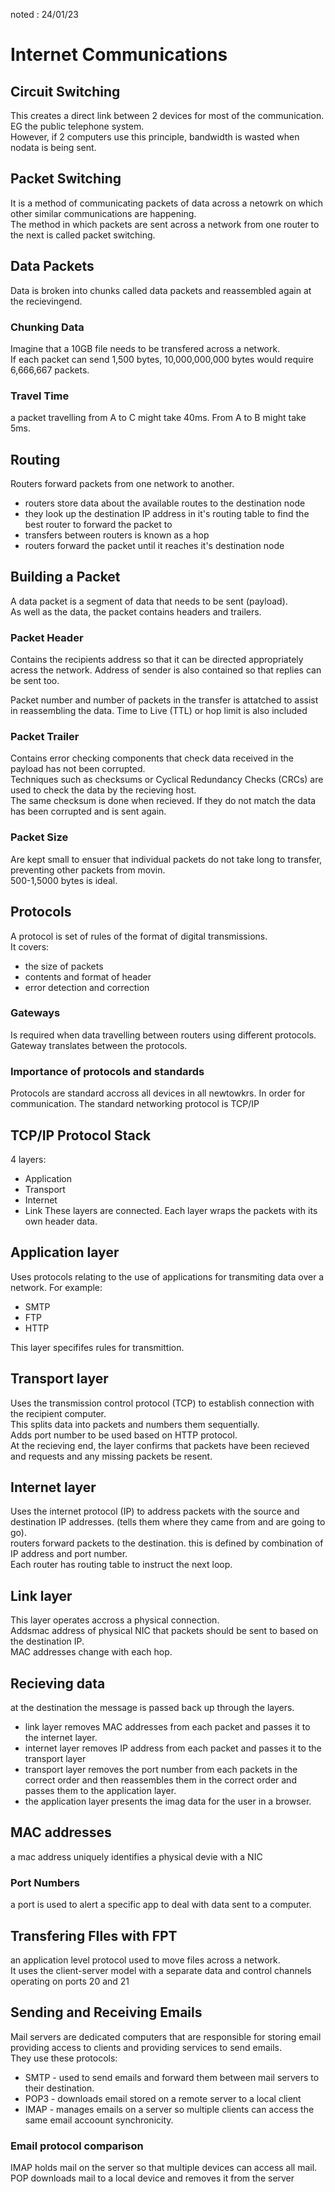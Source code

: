 noted : 24/01/23

# Internet Communications

## Circuit Switching
This creates a direct link between 2 devices for most of the communication. 
EG the public telephone system.  
However, if 2 computers use this principle, bandwidth is wasted when nodata is being sent.

## Packet Switching  
It is a method of communicating packets of data across a netowrk on which other similar communications are happening.  
The method in which packets are sent across a network from one router to the next is called packet switching. 

## Data Packets
Data is broken into chunks called data packets and reassembled again at the recievingend.

### Chunking Data
Imagine that a 10GB file needs to be transfered across a network.  
If each packet can send 1,500 bytes, 10,000,000,000 bytes would require 6,666,667 packets.

### Travel Time
a packet travelling from A to C might take 40ms. From A to B might take 5ms.

## Routing
Routers forward packets from one network to another.  
- routers store data about the available routes to the destination node
- they look up the destination IP address in it's routing table to find the best router to forward the packet to
- transfers between routers is known as a hop
- routers forward the packet until it reaches it's destination node

## Building a Packet
A data packet is a segment of data that needs to be sent (payload).  
As well as the data, the packet contains headers and trailers.

### Packet Header
Contains the recipients address so that it can be directed appropriately acress the network.  Address of sender is also contained so that replies can be sent too.  
  
Packet number and number of packets in the transfer is attatched to assist in reassembling the data. 
Time to Live (TTL) or hop limit is also included

### Packet Trailer
Contains error checking components that check data received in the payload has not been corrupted.  
Techniques such as checksums or Cyclical Redundancy Checks (CRCs) are used to check the data by the recieving host.  
The same checksum is done when recieved. If they do not match the data has been corrupted and is sent again.

### Packet Size
Are kept small to ensuer that individual packets do not take long to transfer, preventing other packets from movin.  
500-1,5000 bytes is ideal.

## Protocols
A protocol is set of rules of the format of digital transmissions.  
It covers:
- the size of packets
- contents and format of header
- error detection and correction

### Gateways
Is required when data travelling between routers using different protocols. Gateway translates between the protocols. 

### Importance of protocols and standards
Protocols are standard accross all devices in all newtowkrs. In order for communication. The standard networking protocol is TCP/IP

## TCP/IP Protocol Stack
4 layers:
- Application
- Transport
- Internet
- Link
These layers are connected. Each layer wraps the packets with its own header data.

## Application layer
Uses protocols relating to the use of applications for transmiting data over a network.
For example:
- SMTP
- FTP
- HTTP

This layer specififes rules for transmittion.

## Transport layer
Uses the transmission control protocol (TCP) to establish connection with the recipient computer.  
This splits data into packets and numbers them sequentially.  
Adds port number to be used based on HTTP protocol.  
At the recieving end, the layer confirms that packets have been recieved and requests and any missing packets be resent.

## Internet layer
Uses the internet protocol (IP) to address packets with the source and destination IP addresses. (tells them where they came from and are going to go).  
routers forward packets to the destination. this is defined by combination of IP address and port number.  
Each router has routing table to instruct the next loop.

## Link layer
This layer operates accross a physical connection.  
Addsmac address of physical NIC that packets should be sent to based on the destination IP.  
MAC addresses change with each hop.

## Recieving data
at the destination the message is passed back up through the layers.
- link layer removes MAC addresses from each packet and passes it to the internet layer.  
- internet layer removes IP address from each packet and passes it to the transport layer
- transport layer removes the port number from each packets in the correct order and then reassembles them in the correct order and passes them to the application layer.
- the application layer presents the imag data for the user in a browser.

## MAC addresses
a mac address uniquely identifies a physical devie with a NIC

### Port Numbers
a port is used to alert a specific app to deal with data sent to a computer. 

## Transfering FIles with FPT
an application level protocol used to move files across a network.  
It uses the client-server model with a separate data and control channels operating on ports 20 and 21

## Sending and Receiving Emails
Mail servers are dedicated computers that are responsible for storing email providing access to clients and providing services to send emails.  
They use these protocols:
- SMTP - used to send emails and forward them between mail servers to their destination.
- POP3 - downloads email stored on a remote server to a local client
- IMAP - manages emails on a server so multiple clients can access the same email accoount synchronicity.

### Email protocol comparison
IMAP holds mail on the server so that multiple devices can access all mail.  
POP downloads mail to a local device and removes it from the server